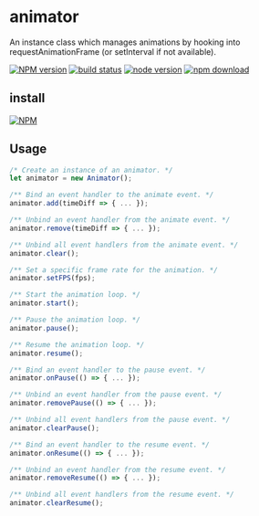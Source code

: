 # animator

An instance class which manages animations by hooking into requestAnimationFrame (or setInterval if not available).

[![NPM version][npm-image]][npm-url]
[![build status][travis-image]][travis-url]
[![node version][node-image]][node-url]
[![npm download][download-image]][download-url]

[npm-image]: http://img.shields.io/npm/v/@jworkshop/animator.svg
[npm-url]: http://npmjs.org/package/@jworkshop/animator
[travis-image]: https://img.shields.io/travis/jworkshop/animator.svg
[travis-url]: https://travis-ci.org/jworkshop/animator
[node-image]: https://img.shields.io/badge/node.js-%3E=_0.10-green.svg
[node-url]: http://nodejs.org/download/
[download-image]: https://img.shields.io/npm/dm/@jworkshop/animator.svg
[download-url]: https://npmjs.org/package/@jworkshop/animator

## install

[![NPM](https://nodei.co/npm/@jworkshop/animator.png)](https://nodei.co/npm/@jworkshop/animator/)

## Usage

```javascript
/* Create an instance of an animator. */
let animator = new Animator();

/** Bind an event handler to the animate event. */
animator.add(timeDiff => { ... });

/** Unbind an event handler from the animate event. */
animator.remove(timeDiff => { ... });

/** Unbind all event handlers from the animate event. */
animator.clear();

/** Set a specific frame rate for the animation. */
animator.setFPS(fps);

/** Start the animation loop. */
animator.start();

/** Pause the animation loop. */
animator.pause();

/** Resume the animation loop. */
animator.resume();

/** Bind an event handler to the pause event. */
animator.onPause(() => { ... });

/** Unbind an event handler from the pause event. */
animator.removePause(() => { ... });

/** Unbind all event handlers from the pause event. */
animator.clearPause();

/** Bind an event handler to the resume event. */
animator.onResume(() => { ... });

/** Unbind an event handler from the resume event. */
animator.removeResume(() => { ... });

/** Unbind all event handlers from the resume event. */
animator.clearResume();
```
